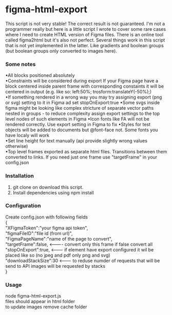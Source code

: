 # figma-html-export
This script is not very stable! The correct result is not guaranteed.
I'm not a programmer really but here is a little script I wrote to cover some rare cases where I need to create HTML version of
Figma files. There is an online tool called figma2html but it's also not perfect.
Several things work in this script that is not yet implemented in the latter.
Like gradients and boolean groups (but boolean groups only converted to images here).

### Some notes
•All blocks positioned absolutely  
•Constraints will be considered during export If your Figma page have a block centered inside parent frame with corresponding constaints  it will be centered in output (e.g. like so: left:50%; trosform:translateY(-50%);)  
•If something rendered in a wrong way you may try assigning export (png or svg) setting to it in Figma ad set stopOnExport:true
•Some svgs inside figma might be looking like complex stricture of separate vector paths nested in groups - to reduce complexity assign export settings to the top level nodes of such elements in Figma
•Icon fonts like FA will not be rendered correctly. Use export setting in Figma to fix
•Styles for test objects will be added to documents but @font-face not. Some fonts you have localy will work  
•Set line height for text manually (api provide slightly wrong values otherwise)  
•Top level frames exported as separate html files. Transitions between them converted to links. If you need just one frame use "targetFrame" in your config.json

### Installation
1. git clone on download this script.  
2. Install dependencies using npm install
### Configuration
Create config.json with following fields  
{  
    "XFigmaToken":"your figma api token",  
    "figmaFileID":"file id (from url)",  
    "FigmaPageName":"name of the page to convert",  
    "targetFrame":false,  <---- convert only this frame if false convert all  
    "stopOnExport":true,  <--- if element have export configured it wil be placed like so (no jpeg and pdf only png and svg)  
    "downloadStackSize":30 <--- to reduse numder of requests that will be send to API images will be requested by stacks  
}  
### Usage
node figma-html-export.js  
files should appear in html folder  
to update images remove cache folder  
